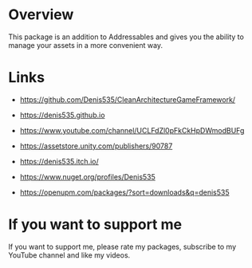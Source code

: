 # Overview
This package is an addition to Addressables and gives you the ability to manage your assets in a more convenient way.

# Links
- https://github.com/Denis535/CleanArchitectureGameFramework/

- https://denis535.github.io
- https://www.youtube.com/channel/UCLFdZl0pFkCkHpDWmodBUFg

- https://assetstore.unity.com/publishers/90787
- https://denis535.itch.io/

- https://www.nuget.org/profiles/Denis535
- https://openupm.com/packages/?sort=downloads&q=denis535

# If you want to support me
If you want to support me, please rate my packages, subscribe to my YouTube channel and like my videos.
